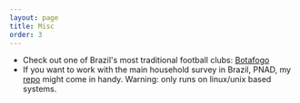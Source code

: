 ```yaml
---
layout: page
title: Misc
order: 3
---
```


* Check out one of Brazil's most traditional football clubs: [Botafogo](https://en.wikipedia.org/wiki/Botafogo_de_Futebol_e_Regatas)
* If you want to work with the main household survey in Brazil, PNAD, my [repo](https://github.com/pereiragc/brazil-household-panel) might come in handy. Warning: only runs on linux/unix based systems.
